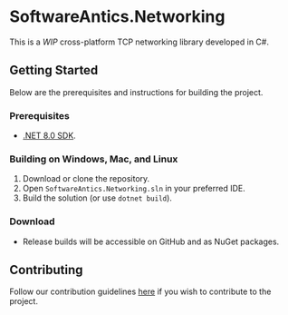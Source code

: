 # SoftwareAntics.Networking

This is a *WIP* cross-platform TCP networking library developed in C#.

## Getting Started

Below are the prerequisites and instructions for building the project.

### Prerequisites

- [.NET 8.0 SDK](https://dotnet.microsoft.com/download/dotnet/8.0).

### Building on Windows, Mac, and Linux

1. Download or clone the repository.
2. Open `SoftwareAntics.Networking.sln` in your preferred IDE.
3. Build the solution (or use `dotnet build`).

### Download

- Release builds will be accessible on GitHub and as NuGet packages.

## Contributing

Follow our contribution guidelines [here](https://github.com/softwareantics/SoftwareAntics.Networking/blob/master/.github/CONTRIBUTING.md) if you wish to contribute to the project.
